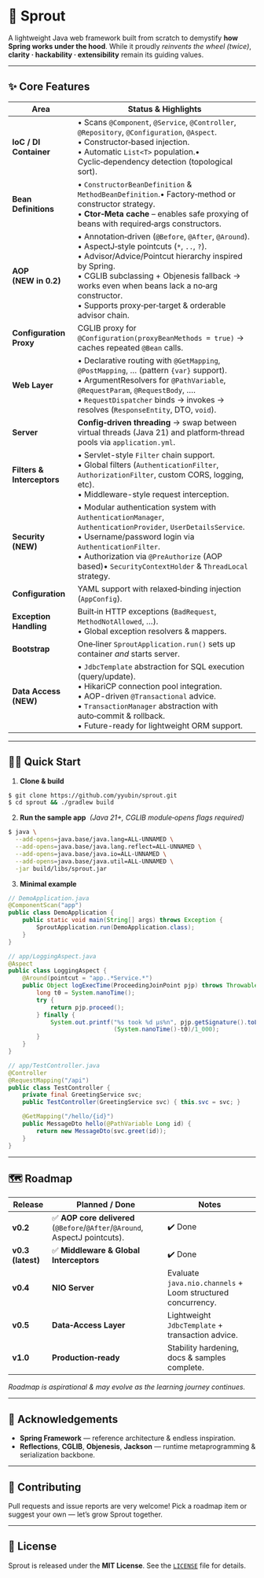 # 🌱 **Sprout**

A lightweight Java web framework built from scratch to demystify **how Spring works under the hood**. While it proudly *reinvents the wheel (twice)*, **clarity · hackability · extensibility** remain its guiding values.

---

## ✨ Core Features
| Area | Status & Highlights                                                                                                                                                                                                                                                                                                                  |
| --- |--------------------------------------------------------------------------------------------------------------------------------------------------------------------------------------------------------------------------------------------------------------------------------------------------------------------------------------|
| **IoC / DI Container** | • Scans `@Component`, `@Service`, `@Controller`, `@Repository`, `@Configuration`, `@Aspect`.  <br/>• Constructor‑based injection.  <br/>• Automatic `List<T>` population.• Cyclic‑dependency detection (topological sort).                                                                                                           |
| **Bean Definitions** | • `ConstructorBeanDefinition` & `MethodBeanDefinition`.• Factory‑method or constructor strategy.  <br/>• **Ctor‑Meta cache** – enables safe proxying of beans with required‑args constructors.                                                                                                                                       |
| **AOP (NEW in 0.2)** | • Annotation‑driven (`@Before`, `@After`, `@Around`).  <br/>• AspectJ‑style pointcuts (`*`, `..`, `?`).  <br/>• Advisor/Advice/Pointcut hierarchy inspired by Spring.  <br/>• CGLIB subclassing + Objenesis fallback → works even when beans lack a no‑arg constructor.  <br/>• Supports proxy‑per‑target & orderable advisor chain. |
| **Configuration Proxy** | CGLIB proxy for `@Configuration(proxyBeanMethods = true)` → caches repeated `@Bean` calls.                                                                                                                                                                                                                                           |
| **Web Layer** | • Declarative routing with `@GetMapping`, `@PostMapping`, … (pattern `{var}` support).  <br/>• ArgumentResolvers for `@PathVariable`, `@RequestParam`, `@RequestBody`, …. <br/>• `RequestDispatcher` binds → invokes → resolves (`ResponseEntity`, DTO, `void`).                                                                               |
| **Server** | **Config‑driven threading** → swap between virtual threads (Java 21) and platform‑thread pools via `application.yml`.                                                                                                                                                                                                                |
| **Filters & Interceptors** | • Servlet-style `Filter` chain support.  <br/>• Global filters (`AuthenticationFilter`, `AuthorizationFilter`, custom CORS, logging, etc).  <br/>• Middleware-style request interception.                                                                                                                                                      |
| **Security (NEW)** | • Modular authentication system with `AuthenticationManager`, `AuthenticationProvider`, `UserDetailsService`.  <br/>• Username/password login via `AuthenticationFilter`.  <br/>• Authorization via `@PreAuthorize` (AOP based)• `SecurityContextHolder` & `ThreadLocal` strategy.                                                             |
| **Configuration** | YAML support with relaxed‑binding injection (`AppConfig`).                                                                                                                                                                                                                                                                           |
| **Exception Handling** | Built‑in HTTP exceptions (`BadRequest`, `MethodNotAllowed`, …).  <br/>• Global exception resolvers & mappers.                                                                                                                                                                                                                             |
| **Bootstrap** | One‑liner `SproutApplication.run()` sets up container *and* starts server.                                                                                                                                                                                                                                                           |
| **Data Access (NEW)** | • `JdbcTemplate` abstraction for SQL execution (query/update).  <br/>• HikariCP connection pool integration.  <br/>• AOP-driven `@Transactional` advice.  <br/>• `TransactionManager` abstraction with auto‑commit & rollback.  <br/>• Future-ready for lightweight ORM support.                                                                         |
---

## 🏃‍♂️ Quick Start

1. **Clone & build**

```bash
$ git clone https://github.com/yyubin/sprout.git
$ cd sprout && ./gradlew build
```

2. **Run the sample app**  *(Java 21+, CGLIB module‑opens flags required)*

```bash
$ java \
  --add-opens=java.base/java.lang=ALL-UNNAMED \
  --add-opens=java.base/java.lang.reflect=ALL-UNNAMED \
  --add-opens=java.base/java.io=ALL-UNNAMED \
  --add-opens=java.base/java.util=ALL-UNNAMED \
  -jar build/libs/sprout.jar
```

3. **Minimal example**

```java
// DemoApplication.java
@ComponentScan("app")
public class DemoApplication {
    public static void main(String[] args) throws Exception {
        SproutApplication.run(DemoApplication.class);
    }
}
```

```java
// app/LoggingAspect.java
@Aspect
public class LoggingAspect {
    @Around(pointcut = "app..*Service.*")
    public Object logExecTime(ProceedingJoinPoint pjp) throws Throwable {
        long t0 = System.nanoTime();
        try {
            return pjp.proceed();
        } finally {
            System.out.printf("%s took %d µs%n", pjp.getSignature().toLongName(),
                              (System.nanoTime()-t0)/1_000);
        }
    }
}
```

```java
// app/TestController.java
@Controller
@RequestMapping("/api")
public class TestController {
    private final GreetingService svc;
    public TestController(GreetingService svc) { this.svc = svc; }

    @GetMapping("/hello/{id}")
    public MessageDto hello(@PathVariable Long id) {
        return new MessageDto(svc.greet(id));
    }
}
```

---

## 🗺️ Roadmap

| Release  | Planned / Done                                                            | Notes                                                                |
|----------| ------------------------------------------------------------------------- | -------------------------------------------------------------------- |
| **v0.2** | ✅ **AOP core delivered** (`@Before`/`@After`/`@Around`, AspectJ pointcuts). | ✔️ Done                                                              |
| **v0.3 (latest)** | ✅ **Middleware & Global Interceptors**                                      | ✔️ Done  |
| **v0.4** | **NIO Server**                                                            | Evaluate `java.nio.channels` + Loom structured concurrency.          |
| **v0.5** | **Data‑Access Layer**                                                     | Lightweight `JdbcTemplate` + transaction advice.                     |
| **v1.0** | **Production‑ready**                                                      | Stability hardening, docs & samples complete.                        |

*Roadmap is aspirational & may evolve as the learning journey continues.*

---

## 🙏 Acknowledgements

* **Spring Framework** — reference architecture & endless inspiration.
* **Reflections**, **CGLIB**, **Objenesis**, **Jackson** — runtime metaprogramming & serialization backbone.

---

## 🤝 Contributing

Pull requests and issue reports are very welcome! Pick a roadmap item or suggest your own — let’s grow Sprout together.

---

## 📜 License

Sprout is released under the **MIT License**. See the [`LICENSE`](LICENSE) file for details.
